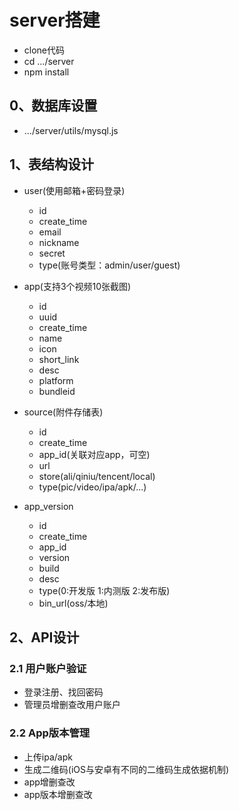 
# server搭建

- clone代码
- cd .../server
- npm install



## 0、数据库设置

- .../server/utils/mysql.js


## 1、表结构设计

- user(使用邮箱+密码登录)
  - id
  - create_time
  - email
  - nickname
  - secret
  - type(账号类型：admin/user/guest)

- app(支持3个视频10张截图)
  - id
  - uuid
  - create_time
  - name
  - icon
  - short_link
  - desc
  - platform
  - bundleid


- source(附件存储表)
  - id
  - create_time
  - app_id(关联对应app，可空)
  - url
  - store(ali/qiniu/tencent/local)
  - type(pic/video/ipa/apk/...)
  
- app_version
  - id
  - create_time
  - app_id
  - version
  - build
  - desc
  - type(0:开发版 1:内测版 2:发布版)
  - bin_url(oss/本地)



## 2、API设计

### 2.1 用户账户验证

- 登录注册、找回密码
- 管理员增删查改用户账户

### 2.2 App版本管理

- 上传ipa/apk
- 生成二维码(iOS与安卓有不同的二维码生成依据机制)
- app增删查改
- app版本增删查改